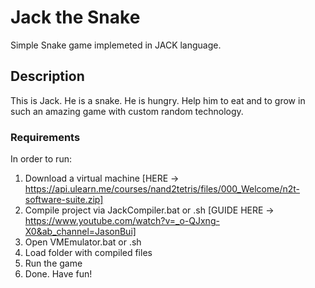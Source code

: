 # Jack the Snake
Simple Snake game implemeted in JACK language.
## Description
This is Jack. He is a snake. He is hungry. Help him to eat and to grow in such an amazing game with custom random technology. 
### Requirements
In order to run:

1. Download a virtual machine [HERE -> https://api.ulearn.me/courses/nand2tetris/files/000_Welcome/n2t-software-suite.zip]
2. Compile project via JackCompiler.bat or .sh [GUIDE HERE -> https://www.youtube.com/watch?v=_o-QJxng-X0&ab_channel=JasonBui]
3. Open VMEmulator.bat or .sh
4. Load folder with compiled files
5. Run the game
6. Done. Have fun!